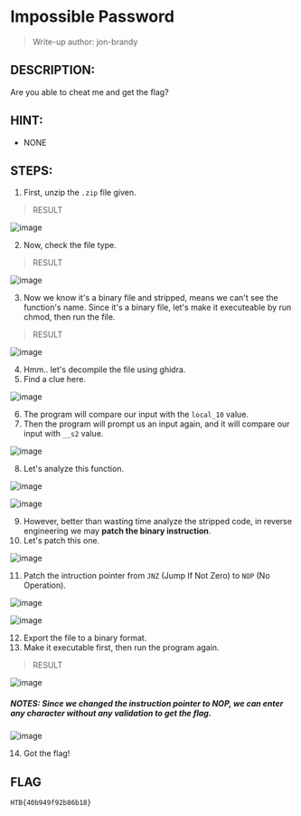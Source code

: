# Impossible Password
> Write-up author: jon-brandy
## DESCRIPTION:
Are you able to cheat me and get the flag?
## HINT:
- NONE
## STEPS:
1. First, unzip the `.zip` file given.

> RESULT

![image](https://user-images.githubusercontent.com/70703371/208129090-784d9df3-a66f-404c-bb37-3276d2fc4474.png)


2. Now, check the file type.

> RESULT

![image](https://user-images.githubusercontent.com/70703371/208129195-3604916d-566c-4438-a97b-a3debcb68a18.png)


3. Now we know it's a binary file and stripped, means we can't see the function's name. Since it's a binary file, let's make it executeable by run chmod, then run the file.

> RESULT

![image](https://user-images.githubusercontent.com/70703371/208129406-d09f7b90-0781-4e39-8b73-e2c78feb6ecf.png)


4. Hmm.. let's decompile the file using ghidra.
5. Find a clue here.

![image](https://user-images.githubusercontent.com/70703371/208130523-59086866-395b-4b45-948e-773b1a8dee01.png)


6. The program will compare our input with the `local_10` value.
7. Then the program will prompt us an input again, and it will compare our input with `__s2` value.

![image](https://user-images.githubusercontent.com/70703371/208130909-4d17f40b-6018-4c31-aa6b-7add255f0fbc.png)


8. Let's analyze this function.

![image](https://user-images.githubusercontent.com/70703371/208131063-56205631-7b75-4128-b1ae-1ac97370cee6.png)


![image](https://user-images.githubusercontent.com/70703371/208131171-bc4830da-22e0-470c-af4c-f0eab1a7bb69.png)


9. However, better than wasting time analyze the stripped code, in reverse engineering we may **patch the binary instruction**.
10. Let's patch this one.

![image](https://user-images.githubusercontent.com/70703371/208133316-e8a6b26b-f062-4b14-9c02-8372a1318704.png)


11. Patch the intruction pointer from `JNZ` (Jump If Not Zero) to `NOP` (No Operation).

![image](https://user-images.githubusercontent.com/70703371/208133976-377e6d9d-7523-47aa-a249-95f8d087ec39.png)


![image](https://user-images.githubusercontent.com/70703371/208134195-282424fe-da8e-46dd-8855-f41055475745.png)


12. Export the file to a binary format.
13. Make it executable first, then run the program again.

> RESULT

![image](https://user-images.githubusercontent.com/70703371/208134559-0dc0b70c-824f-4504-84ab-23868cb53730.png)


##### NOTES: Since we changed the instruction pointer to NOP, we can enter any character without any validation to get the flag.


![image](https://user-images.githubusercontent.com/70703371/208134804-00670805-f16f-4da9-bcae-7da332c9e95d.png)


14. Got the flag!

## FLAG

```
HTB{40b949f92b86b18}
```
